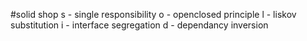 #solid shop 
s - single responsibility
o - openclosed principle
l - liskov substitution
i - interface segregation
d - dependancy inversion
